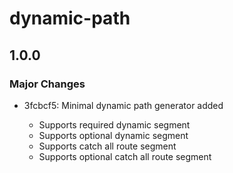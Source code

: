 # dynamic-path

## 1.0.0

### Major Changes

- 3fcbcf5: Minimal dynamic path generator added

  - Supports required dynamic segment
  - Supports optional dynamic segment
  - Supports catch all route segment
  - Supports optional catch all route segment
